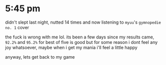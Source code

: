 # 5:45 pm
didn't slept last night, nutted 14 times and now listening
to `myuu`'s `gymnopedie no. 1` cover

the fuck is wrong with me lol. its been a few days since
my results came, `92.2%` and `95.2%` for best of five is
good but for some reason i dont feel any joy whatsoever,
maybe when i get my mania i'll feel a little happy

anyway, lets get back to my game
